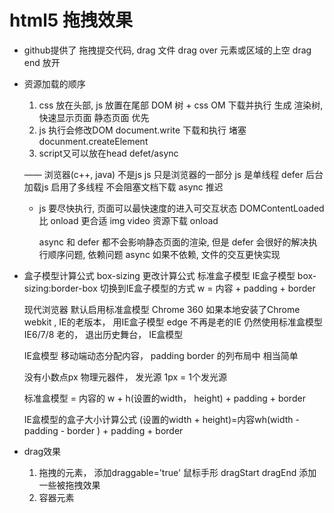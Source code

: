 # html5 拖拽效果

- github提供了  拖拽提交代码,
    drag  文件
    drag  over  元素或区域的上空
    drag  end   放开

- 资源加载的顺序
    1.  css 放在头部, js 放置在尾部
        DOM 树 + css OM  下载并执行  生成  渲染树,   快速显示页面   静态页面
        优先
    2.  js  执行会修改DOM document.write
        下载和执行  堵塞  docunment.createElement
    3.  script又可以放在head  defet/async
        
    ——  浏览器(c++, java)  不是js  js 只是浏览器的一部分
        js 是单线程
        defer  后台加载js 启用了多线程  不会阻塞文档下载
        async 推迟
    - js 要尽快执行,  页面可以最快速度的进入可交互状态
        DOMContentLoaded  比  onload  更合适  img video 资源下载  onload

        async 和  defer 都不会影响静态页面的渲染,   但是 defer  会很好的解决执行顺序问题, 依赖问题
        async 如果不依赖,   文件的交互更快实现

- 盒子模型计算公式
   box-sizing  更改计算公式   标准盒子模型 IE盒子模型
   box-sizing:border-box   切换到IE盒子模型的方式  w = 内容 + padding + border

   现代浏览器 默认启用标准盒模型 Chrome
   360 如果本地安装了Chrome webkit , IE的老版本， 用IE盒子模型
   edge 不再是老的IE 仍然使用标准盒模型
   IE6/7/8 老的， 退出历史舞台， IE盒模型

   IE盒模型 移动端动态分配内容， padding border 的列布局中
   相当简单

   没有小数点px   物理元器件， 发光源 1px = 1个发光源

   标准盒模型 = 内容的 w + h(设置的width， height) + padding + border

   IE盒模型的盒子大小计算公式 (设置的width + height)=内容wh(width - padding - border ) + padding + border

- drag效果
   1. 拖拽的元素， 添加draggable='true' 鼠标手形
      dragStart dragEnd  添加一些被拖拽效果
   2. 容器元素 